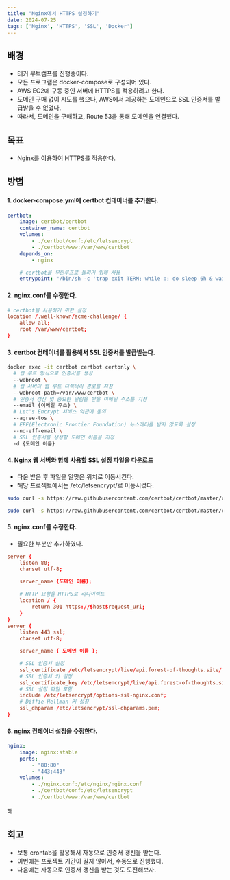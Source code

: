 ```yaml
---
title: "Nginx에서 HTTPS 설정하기"
date: 2024-07-25
tags: ['Nginx', 'HTTPS', 'SSL', 'Docker']
---
```


## 배경
- 테커 부트캠프를 진행중이다.
- 모든 프로그램은 docker-compose로 구성되어 있다.
- AWS EC2에 구동 중인 서버에 HTTPS를 적용하려고 한다.
- 도메인 구매 없이 시도를 했으나, AWS에서 제공하는 도메인으로 SSL 인증서를 발급받을 수 없었다.
- 따라서, 도메인을 구매하고, Route 53을 통해 도메인을 연결했다.

## 목표
- Nginx를 이용하여 HTTPS를 적용한다.

## 방법

#### 1. docker-compose.yml에 certbot 컨테이너를 추가한다.
```yml
certbot:
    image: certbot/certbot
    container_name: certbot
    volumes:
        - ./certbot/conf:/etc/letsencrypt
        - ./certbot/www:/var/www/certbot
    depends_on:
        - nginx

    # certbot을 무한루프로 돌리기 위해 사용
    entrypoint: "/bin/sh -c 'trap exit TERM; while :; do sleep 6h & wait $${!}; done;'"
```

#### 2. nginx.conf를 수정한다.
```conf
# certbot을 사용하기 위한 설정
location /.well-known/acme-challenge/ {
    allow all;
    root /var/www/certbot;
}
```

#### 3. certbot 컨테이너를 활용해서 SSL 인증서를 발급받는다.
```bash
docker exec -it certbot certbot certonly \
  # 웹 루트 방식으로 인증서를 생성
  --webroot \
  # 웹 서버의 웹 루트 디렉터리 경로를 지정
  --webroot-path=/var/www/certbot \
  # 인증서 갱신 및 중요한 알림을 받을 이메일 주소를 지정
  --email {이메일 주소} \
  # Let's Encrypt 서비스 약관에 동의
  --agree-tos \ 
  # EFF(Electronic Frontier Foundation) 뉴스레터를 받지 않도록 설정
  --no-eff-email \
  # SSL 인증서를 생성할 도메인 이름을 지정
  -d {도메인 이름}
```

#### 4. Nginx 웹 서버와 함께 사용할 SSL 설정 파일을 다운로드
- 다운 받은 후 파일을 알맞은 위치로 이동시킨다.
- 해당 프로젝트에서는 /etc/letsencrypt/로 이동시켰다.

```bash
sudo curl -s https://raw.githubusercontent.com/certbot/certbot/master/certbot-nginx/certbot_nginx/_internal/tls_configs/options-ssl-nginx.conf > "./options-ssl-nginx.conf"

sudo curl -s https://raw.githubusercontent.com/certbot/certbot/master/certbot/certbot/ssl-dhparams.pem > "./ssl-dhparams.pem"
```

#### 5. nginx.conf를 수정한다.
- 필요한 부분만 추가하였다.
```conf
server {
    listen 80;
    charset utf-8;

    server_name {도메인 이름};

    # HTTP 요청을 HTTPS로 리다이렉트
    location / {
        return 301 https://$host$request_uri;
    }
}
server {
    listen 443 ssl;
    charset utf-8;

    server_name { 도메인 이름 };

    # SSL 인증서 설정
    ssl_certificate /etc/letsencrypt/live/api.forest-of-thoughts.site/fullchain.pem;
    # SSL 인증서 키 설정
    ssl_certificate_key /etc/letsencrypt/live/api.forest-of-thoughts.site/privkey.pem;
    # SSL 설정 파일 포함
    include /etc/letsencrypt/options-ssl-nginx.conf;
    # Diffie-Hellman 키 설정
    ssl_dhparam /etc/letsencrypt/ssl-dhparams.pem;
}
```

#### 6. nginx 컨테이너 설정을 수정한다.
```yml
nginx:
    image: nginx:stable
    ports:
        - "80:80"
        - "443:443"
    volumes:
        - ./nginx.conf:/etc/nginx/nginx.conf
        - ./certbot/conf:/etc/letsencrypt
        - ./certbot/www:/var/www/certbot
```
해
## 회고
- 보통 crontab을 활용해서 자동으로 인증서 갱신을 받는다.
- 이번에는 프로젝트 기간이 길지 않아서, 수동으로 진행했다.
- 다음에는 자동으로 인증서 갱신을 받는 것도 도전해보자.